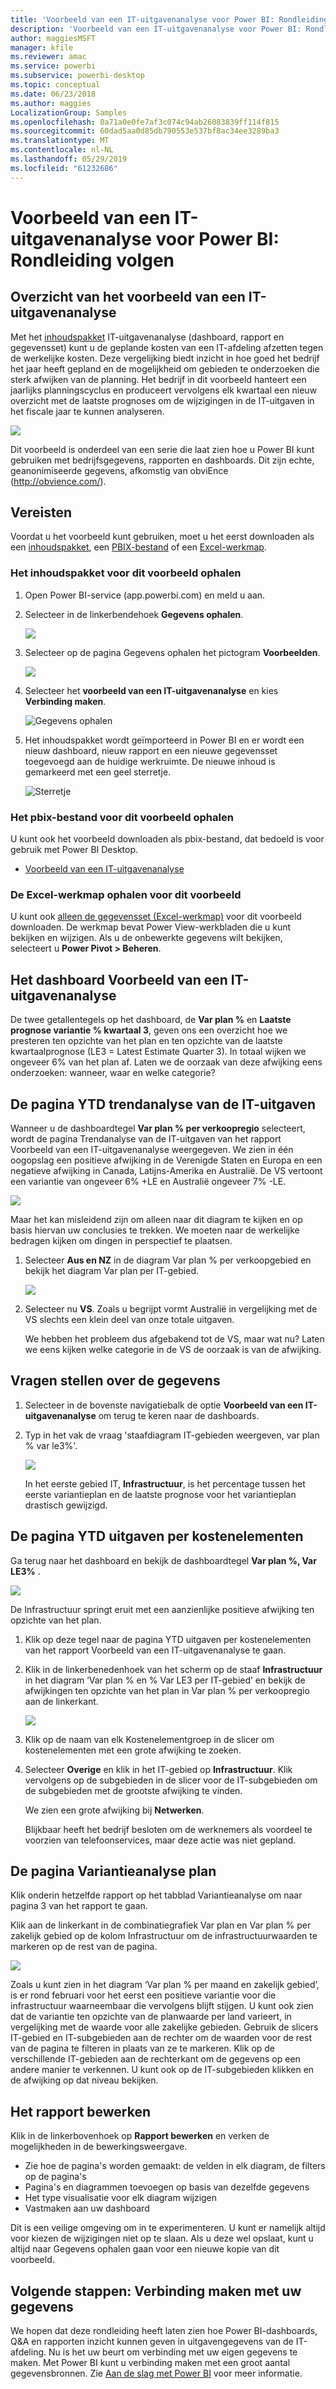 ```yaml
---
title: 'Voorbeeld van een IT-uitgavenanalyse voor Power BI: Rondleiding volgen'
description: 'Voorbeeld van een IT-uitgavenanalyse voor Power BI: Rondleiding volgen'
author: maggiesMSFT
manager: kfile
ms.reviewer: amac
ms.service: powerbi
ms.subservice: powerbi-desktop
ms.topic: conceptual
ms.date: 06/23/2018
ms.author: maggies
LocalizationGroup: Samples
ms.openlocfilehash: 0a71a0e0fe7af3c074c94ab26083839ff114f815
ms.sourcegitcommit: 60dad5aa0d85db790553e537bf8ac34ee3289ba3
ms.translationtype: MT
ms.contentlocale: nl-NL
ms.lasthandoff: 05/29/2019
ms.locfileid: "61232686"
---
```

# <a name="it-spend-analysis-sample-for-power-bi-take-a-tour"></a>Voorbeeld van een IT-uitgavenanalyse voor Power BI: Rondleiding volgen

## <a name="overview-of-the-it-spend-analysis-sample"></a>Overzicht van het voorbeeld van een IT-uitgavenanalyse
Met het [inhoudspakket](service-organizational-content-pack-introduction.md) IT-uitgavenanalyse (dashboard, rapport en gegevensset) kunt u de geplande kosten van een IT-afdeling afzetten tegen de werkelijke kosten. Deze vergelijking biedt inzicht in hoe goed het bedrijf het jaar heeft gepland en de mogelijkheid om gebieden te onderzoeken die sterk afwijken van de planning. Het bedrijf in dit voorbeeld hanteert een jaarlijks planningscyclus en produceert vervolgens elk kwartaal een nieuw overzicht met de laatste prognoses om de wijzigingen in de IT-uitgaven in het fiscale jaar te kunnen analyseren.

![](media/sample-it-spend/it1.png)

Dit voorbeeld is onderdeel van een serie die laat zien hoe u Power BI kunt gebruiken met bedrijfsgegevens, rapporten en dashboards. Dit zijn echte, geanonimiseerde gegevens, afkomstig van obviEnce (<http://obvience.com/>).

## <a name="prerequisites"></a>Vereisten

 Voordat u het voorbeeld kunt gebruiken, moet u het eerst downloaden als een [inhoudspakket](https://docs.microsoft.com/power-bi/sample-it-spend#get-the-content-pack-for-this-sample), een [PBIX-bestand](http://download.microsoft.com/download/E/9/8/E98CEB6D-CEBB-41CF-BA2B-1A1D61B27D87/IT%20Spend%20Analysis%20Sample%20PBIX.pbix) of een [Excel-werkmap](http://go.microsoft.com/fwlink/?LinkId=529783).

### <a name="get-the-content-pack-for-this-sample"></a>Het inhoudspakket voor dit voorbeeld ophalen

1. Open Power BI-service (app.powerbi.com) en meld u aan.
2. Selecteer in de linkerbendehoek **Gegevens ophalen**.
   
    ![](media/sample-datasets/power-bi-get-data.png)
3. Selecteer op de pagina Gegevens ophalen het pictogram **Voorbeelden**.
   
   ![](media/sample-datasets/power-bi-samples-icon.png)
4. Selecteer het **voorbeeld van een IT-uitgavenanalyse** en kies **Verbinding maken**.  
  
   ![Gegevens ophalen](media/sample-it-spend/it-connect.png)
   
5. Het inhoudspakket wordt geïmporteerd in Power BI en er wordt een nieuw dashboard, nieuw rapport en een nieuwe gegevensset toegevoegd aan de huidige werkruimte. De nieuwe inhoud is gemarkeerd met een geel sterretje. 
   
   ![Sterretje](media/sample-it-spend/it-asterisk.png)
  
### <a name="get-the-pbix-file-for-this-sample"></a>Het pbix-bestand voor dit voorbeeld ophalen

U kunt ook het voorbeeld downloaden als pbix-bestand, dat bedoeld is voor gebruik met Power BI Desktop. 

 * [Voorbeeld van een IT-uitgavenanalyse](http://download.microsoft.com/download/E/9/8/E98CEB6D-CEBB-41CF-BA2B-1A1D61B27D87/IT%20Spend%20Analysis%20Sample%20PBIX.pbix)

### <a name="get-the-excel-workbook-for-this-sample"></a>De Excel-werkmap ophalen voor dit voorbeeld
U kunt ook [alleen de gegevensset (Excel-werkmap)](http://go.microsoft.com/fwlink/?LinkId=529783) voor dit voorbeeld downloaden. De werkmap bevat Power View-werkbladen die u kunt bekijken en wijzigen. Als u de onbewerkte gegevens wilt bekijken, selecteert u **Power Pivot > Beheren**.


## <a name="the-it-spend-analysis-sample-dashboard"></a>Het dashboard Voorbeeld van een IT-uitgavenanalyse
De twee getallentegels op het dashboard, de **Var plan %**  en **Laatste prognose variantie % kwartaal 3**, geven ons een overzicht hoe we presteren ten opzichte van het plan en ten opzichte van de laatste kwartaalprognose (LE3 = Latest Estimate Quarter 3). In totaal wijken we ongeveer 6% van het plan af. Laten we de oorzaak van deze afwijking eens onderzoeken: wanneer, waar en welke categorie?

## <a name="ytd-it-spend-trend-analysis-page"></a>De pagina YTD trendanalyse van de IT-uitgaven
Wanneer u de dashboardtegel **Var plan % per verkoopregio** selecteert, wordt de pagina Trendanalyse van de IT-uitgaven van het rapport Voorbeeld van een IT-uitgavenanalyse weergegeven. We zien in één oogopslag een positieve afwijking in de Verenigde Staten en Europa en een negatieve afwijking in Canada, Latijns-Amerika en Australië. De VS vertoont een variantie van ongeveer 6% +LE en Australië ongeveer 7% -LE.

![](media/sample-it-spend/it2.png)

Maar het kan misleidend zijn om alleen naar dit diagram te kijken en op basis hiervan uw conclusies te trekken. We moeten naar de werkelijke bedragen kijken om dingen in perspectief te plaatsen.

1. Selecteer **Aus en NZ** in de diagram Var plan % per verkoopgebied en bekijk het diagram Var plan per IT-gebied.

   ![](media/sample-it-spend/it3.png)
2. Selecteer nu **VS**. Zoals u begrijpt vormt Australië in vergelijking met de VS slechts een klein deel van onze totale uitgaven.

    We hebben het probleem dus afgebakend tot de VS, maar wat nu? Laten we eens kijken welke categorie in de VS de oorzaak is van de afwijking.

## <a name="ask-questions-of-the-data"></a>Vragen stellen over de gegevens
1. Selecteer in de bovenste navigatiebalk de optie **Voorbeeld van een IT-uitgavenanalyse** om terug te keren naar de dashboards.
2. Typ in het vak de vraag 'staafdiagram IT-gebieden weergeven, var plan % var le3%'.

   ![](media/sample-it-spend/it4.png)

   In het eerste gebied IT, **Infrastructuur**, is het percentage tussen het eerste variantieplan en de laatste prognose voor het variantieplan drastisch gewijzigd.

## <a name="ytd-spend-by-cost-elements-page"></a>De pagina YTD uitgaven per kostenelementen
Ga terug naar het dashboard en bekijk de dashboardtegel **Var plan %, Var LE3%** .

![](media/sample-it-spend/it5.png)

De Infrastructuur springt eruit met een aanzienlijke positieve afwijking ten opzichte van het plan.

1. Klik op deze tegel naar de pagina YTD uitgaven per kostenelementen van het rapport Voorbeeld van een IT-uitgavenanalyse te gaan.
2. Klik in de linkerbenedenhoek van het scherm op de staaf **Infrastructuur** in het diagram ‘Var plan % en % Var LE3 per IT-gebied’ en bekijk de afwijkingen ten opzichte van het plan in Var plan % per verkoopregio aan de linkerkant.

    ![](media/sample-it-spend/it6.png)
3. Klik op de naam van elk Kostenelementgroep in de slicer om kostenelementen met een grote afwijking te zoeken.
4. Selecteer **Overige** en klik in het IT-gebied op **Infrastructuur**. Klik vervolgens op de subgebieden in de slicer voor de IT-subgebieden om de subgebieden met de grootste afwijking te vinden.  

   We zien een grote afwijking bij **Netwerken**.

   Blijkbaar heeft het bedrijf besloten om de werknemers als voordeel te voorzien van telefoonservices, maar deze actie was niet gepland.

## <a name="plan-variance-analysis-page"></a>De pagina Variantieanalyse plan
Klik onderin hetzelfde rapport op het tabblad Variantieanalyse om naar pagina 3 van het rapport te gaan.

Klik aan de linkerkant in de combinatiegrafiek Var plan en Var plan % per zakelijk gebied op de kolom Infrastructuur om de infrastructuurwaarden te markeren op de rest van de pagina.

![](media/sample-it-spend/it7.png)

Zoals u kunt zien in het diagram ‘Var plan % per maand en zakelijk gebied’, is er rond februari voor het eerst een positieve variantie voor die infrastructuur waarneembaar die vervolgens blijft stijgen. U kunt ook zien dat de variantie ten opzichte van de planwaarde per land varieert, in vergelijking met de waarde voor alle zakelijke gebieden. Gebruik de slicers IT-gebied en IT-subgebieden aan de rechter om de waarden voor de rest van de pagina te filteren in plaats van ze te markeren. Klik op de verschillende IT-gebieden aan de rechterkant om de gegevens op een andere manier te verkennen. U kunt ook op de IT-subgebieden klikken en de afwijking op dat niveau bekijken.

## <a name="edit-the-report"></a>Het rapport bewerken
Klik in de linkerbovenhoek op **Rapport bewerken** en verken de mogelijkheden in de bewerkingsweergave.

* Zie hoe de pagina's worden gemaakt: de velden in elk diagram, de filters op de pagina's
* Pagina's en diagrammen toevoegen op basis van dezelfde gegevens
* Het type visualisatie voor elk diagram wijzigen
* Vastmaken aan uw dashboard

Dit is een veilige omgeving om in te experimenteren. U kunt er namelijk altijd voor kiezen de wijzigingen niet op te slaan. Als u deze wel opslaat, kunt u altijd naar Gegevens ophalen gaan voor een nieuwe kopie van dit voorbeeld.

## <a name="next-steps-connect-to-your-data"></a>Volgende stappen: Verbinding maken met uw gegevens
We hopen dat deze rondleiding heeft laten zien hoe Power BI-dashboards, Q&A en rapporten inzicht kunnen geven in uitgavengegevens van de IT-afdeling. Nu is het uw beurt om verbinding met uw eigen gegevens te maken. Met Power BI kunt u verbinding maken met een groot aantal gegevensbronnen. Zie [Aan de slag met Power BI](service-get-started.md) voor meer informatie.
